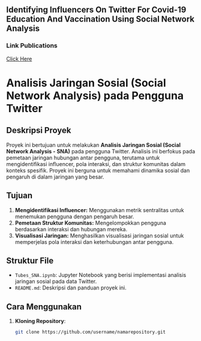 ## Identifying Influencers On Twitter For Covid-19 Education And Vaccination Using Social Network Analysis

### Link Publications 
[Click Here](https://ieeexplore.ieee.org/document/9537011)

# Analisis Jaringan Sosial (Social Network Analysis) pada Pengguna Twitter

## Deskripsi Proyek
Proyek ini bertujuan untuk melakukan **Analisis Jaringan Sosial (Social Network Analysis - SNA)** pada pengguna Twitter. Analisis ini berfokus pada pemetaan jaringan hubungan antar pengguna, terutama untuk mengidentifikasi influencer, pola interaksi, dan struktur komunitas dalam konteks spesifik. Proyek ini berguna untuk memahami dinamika sosial dan pengaruh di dalam jaringan yang besar.

## Tujuan
1. **Mengidentifikasi Influencer:** Menggunakan metrik sentralitas untuk menemukan pengguna dengan pengaruh besar.
2. **Pemetaan Struktur Komunitas:** Mengelompokkan pengguna berdasarkan interaksi dan hubungan mereka.
3. **Visualisasi Jaringan:** Menghasilkan visualisasi jaringan sosial untuk memperjelas pola interaksi dan keterhubungan antar pengguna.

## Struktur File
- `Tubes_SNA.ipynb`: Jupyter Notebook yang berisi implementasi analisis jaringan sosial pada data Twitter.
- `README.md`: Deskripsi dan panduan proyek ini.

## Cara Menggunakan
1. **Kloning Repository**:
   ```bash
   git clone https://github.com/username/namarepository.git
